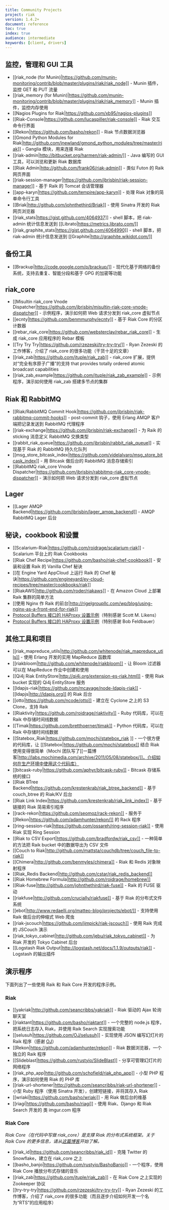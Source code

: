 ```yaml
---
title: Community Projects
project: riak
version: 1.4.2+
document: reference
toc: true
index: true
audience: intermediate
keywords: [client, drivers]
---
```


## 监控，管理和 GUI 工具

* [[riak_node (for Munin)|https://github.com/munin-monitoring/contrib/blob/master/plugins/riak/riak_node]] - Munin 插件，监控 GET 和 PUT 流量
* [[riak_memory (for Munin)|https://github.com/munin-monitoring/contrib/blob/master/plugins/riak/riak_memory]] - Munin 插件，监控内存使用
* [[Nagios Plugins for Riak|https://github.com/xb95/nagios-plugins]]
* [[Riak-Console|https://github.com/lucaspiller/riak-console]] - Riak 交互命令行界面
* [[Rekon|https://github.com/basho/rekon]] - Riak 节点数据浏览器
* [[Gmond Python Modules for Riak|http://github.com/jnewland/gmond_python_modules/tree/master/riak]] - Ganglia 模块，用来连接 Riak
* [[riak-admin|http://bitbucket.org/harmen/riak-admin/]] - Java 编写的 GUI 工具，可以浏览和更新 Riak 数据库
* [[Riak Admin|http://github.com/frank06/riak-admin]] - 类似 Futon 的 Raik 网页界面
* [[riak-session-manager|https://github.com/jbrisbin/riak-session-manager]] - 基于 Raik 的 Tomcat 会话管理器
* [[app-karyn|https://github.com/tempire/app-karyn]] - 处理 Riak 对象的简单命令行工具
* [[Briak|http://github.com/johnthethird/Briak]] - 使用 Sinatra 开发的 Riak 网页浏览器
* [[riak_stats|https://gist.github.com/4064937]] - shell 脚本，把 riak-admin 统计信息发送到 [[Librato|https://metrics.librato.com/]]
* [[riak_graphite_stats|https://gist.github.com/4064990]] - shell 脚本，把 riak-admin 统计信息发送到 [[Graphite|http://graphite.wikidot.com/]]

## 备份工具

* [[Brackup|http://code.google.com/p/brackup/]] - 现代化基于网络的备份系统，支持去重复、智能分段和基于 GPG 的加密等功能

## riak_core

* [[Misultin riak_core Vnode Dispatcher|https://github.com/jbrisbin/misultin-riak-core-vnode-dispatcher]] - 示例程序，演示如何把 Web 请求分发到 riak_core 虚拟节点
* [[ecnty|https://github.com/benmmurphy/ecnty]] - 基于 Riak Core 的分区计数器
* [[rebar_riak_core|https://github.com/websterclay/rebar_riak_core]] - 生成 riak_core 应用程序的 Rebar 模板
* [[Try Try Try|https://github.com/rzezeski/try-try-try/]] - Ryan Zezeski 的工作博客，介绍了 riak_core 的很多功能（干货十足的文章）
* [[riak_zab|https://github.com/jtuple/riak_zab]] - riak_core 扩展，提供对“完全有序原子广播”的支持
 that provides totally ordered atomic broadcast capabilities
* [[riak_zab_example|https://github.com/jtuple/riak_zab_example]] - 示例程序，演示如何使用 riak_zab 搭建多节点的集群

## Riak 和 RabbitMQ

* [[Riak/RabbitMQ Commit Hook|https://github.com/jbrisbin/riak-rabbitmq-commit-hooks]] - post-commit 钩子，使用 Erlang AMQP 客户端把记录发送到 RabbitMQ 代理程序
* [[riak-exchange|https://github.com/jbrisbin/riak-exchange]] - 为 Raik 的 sticking 消息定义 RabbitMQ 交换类型
* [[rabbit_riak_queue|https://github.com/jbrisbin/rabbit_riak_queue]] - 实现基于 Riak 的 RabbitMQ 持久化队列
* [[msg_store_bitcask_index|https://github.com/videlalvaro/msg_store_bitcask_index]] - 用 Bitcask 做后台的 RabbitMQ 消息存储索引
* [[RabbitMQ riak_core Vnode Dispatcher|https://github.com/jbrisbin/rabbitmq-riak_core-vnode-dispatcher]] - 演示如何把 Web 请求分发到 riak_core 虚拟节点

## Lager

* [[Lager AMQP Backend|https://github.com/jbrisbin/lager_amqp_backend]] - AMQP RabbitMQ Lager 后台

## 秘诀，cookbook 和设置

* [[Scalarium-Riak|https://github.com/roidrage/scalarium-riak]] - Scalarium 平台上的 Riak Cookbooks
* [[Riak Chef Recipe|https://github.com/basho/riak-chef-cookbook]] - 安装和设置 Raik 的 Vanilla Chef 秘诀
* [[在 Engine Yard AppCloud 上运行 Raik 的 Chef 秘诀|https://github.com/engineyard/ey-cloud-recipes/tree/master/cookbooks/riak]]
* [[RiakAWS|http://github.com/roder/riakaws]] - 在 Amazon Cloud 上部署 Raik 集群的简单方法
* [[使用 Nginx 作 Raik 的前台|http://rigelgroupllc.com/wp/blog/using-nginx-as-a-front-end-for-riak]]
* [Protocol Buffers 接口的 HAProxy 设置示例](http://lists.basho.com/pipermail/riak-users_lists.basho.com/2011-May/004387.html)（特别感谢 Scott M. Likens）
* [Protocol Buffers 接口的 HAProxy 设置示例](http://lists.basho.com/pipermail/riak-users_lists.basho.com/2011-May/004388.html)（特别感谢 Bob Feldbauer）

## 其他工具和项目

* [[riak_mapreduce_utils|http://github.com/whitenode/riak_mapreduce_utils]] - 使用 Erlang 开发的实用 MapReduce 函数库
* [[riakbloom|http://github.com/whitenode/riakbloom]] - 让 Bloom 过滤器可以在 MapReduce 作业中创建和使用
* [[Qi4j Riak EntityStore|http://qi4j.org/extension-es-riak.html]] - 使用 Riak bucket 实现的 Qi4j EntityStore 服务
* [[ldapjs-riak|https://github.com/mcavage/node-ldapjs-riak]] - [[ldapjs|http://ldapjs.org]] 的 Riak 后台
* [[otto|https://github.com/ncode/otto]] - 建立在 Cyclone 之上的 S3 Clone，支持 Raik
* [[Riaktivity|https://github.com/roidrage/riaktivity]] - Ruby 代码库，可以在 Raik 中存储时间线数据
* [[Timak|https://github.com/bretthoerner/timak]] - Python 代码库，可以在 Raik 中存储时间线数据
* [[Statebox_Riak|https://github.com/mochi/statebox_riak ]] - 一个很方便的代码库，让 [[Statebox|https://github.com/mochi/statebox]] 结合 Riak 使用变得很简单（Mochi 团队写了[[一篇博客|http://labs.mochimedia.com/archive/2011/05/08/statebox/]]，介绍如何在生产环境中使用这个代码库）
* [[bitcask-ruby|https://github.com/aphyr/bitcask-ruby]] - Bitcask 存储系统的接口
* [[Riak BTree Backend|https://github.com/krestenkrab/riak_btree_backend]] - 基于 couch_btree 的 Riak/KV 后台
* [[Riak Link Index|https://github.com/krestenkrab/riak_link_index]] - 基于链接的 Riak 简易索引程序
* [[rack-rekon|https://github.com/seomoz/rack-rekon]] - 服务于 [[Rekon|https://github.com/adamhunter/rekon/]] 的 Rack 程序
* [[ring-session-riak|https://github.com/ossareh/ring-session-riak]] - 使用 Riak 实现 Ring Session
* [[Riak to CSV Export|https://github.com/bradfordw/riak_csv]] - 一种简单的方法把 Raik bucket 中的数据导出为 CSV 文件
* [[Couch to Riak|http://github.com/mattsta/couchdb/tree/couch_file-to-riak]]
* [[Chimera|http://github.com/benmyles/chimera]] - Riak 和 Redis 对象映射程序
* [[Riak_Redis Backend|http://github.com/cstar/riak_redis_backend]]
* [[Riak Homebrew Formula|http://github.com/roidrage/homebrew]]
* [[Riak-fuse|http://github.com/johnthethird/riak-fuse]] - Raik 的 FUSE 驱动
* [[riakfuse|http://github.com/crucially/riakfuse]] - 基于 Riak 的分布式文件系统
* [[ebot|http://www.redaelli.org/matteo-blog/projects/ebot/]] - 支持使用 Raik 做后台的伸缩式 Web 爬虫
* [[riak-jscouch|https://github.com/jimpick/riak-jscouch]] - 使用 Raik 完成的 JSCouch 演示
* [[riak_tokyo_cabinet|http://github.com/jebu/riak_tokyo_cabinet]] - 为 Riak 开发的 Tokyo Cabinet 后台
* [[Logstash Riak Output|http://logstash.net/docs/1.1.9/outputs/riak]] - Logstash 的输出插件

## 演示程序

下面列出了一些使用 Raik 和 Raik Core 开发的程序示例。

### Riak

* [[yakriak|http://github.com/seancribbs/yakriak]] - Riak 驱动的 Ajax 轮询聊天室
* [[riaktant|https://github.com/basho/riaktant]] - 一个完整的 node.js 程序，把系统日志存入 Riak，并使用 Raik Search 实现搜索功能
* [[selusuh|https://github.com/OJ/selusuh]] - 实现使用 JSON 编写幻灯片的 Raik 程序（感谢 [OJ](http://twitter.com/thecolonial)）
* [[Rekon|https://github.com/adamhunter/rekon]] - Riak 数据浏览器，一个独立的 Raik 程序
* [[Slideblast|https://github.com/rustyio/SlideBlast]] - 分享可管理幻灯片的网络程序
* [[riak_php_app|http://github.com/schofield/riak_php_app]] - 小型 PHP 程序，演示如何使用 Riak 的 PHP 库
* [[riak-url-shortener|http://github.com/seancribbs/riak-url-shortener]] - 小型 Ruby 程序（使用 Sinatra 开发），创建短链接，并将其存入 Riak
* [[wriaki|https://github.com/basho/wriaki]] - 用 Riak 做后台的维基
* [[riagi|https://github.com/basho/riagi]] - 使用 Riak、Django 和 Riak Search 开发的 类 imgur.com 程序

### Riak Core

_Riak Core（在代码中写做 riak_core）是支撑 Riak 的分布式系统框架。关于 Raik Core 的更多信息，请从[这篇博客](http://blog.basho.com/2011/04/12/Where-To-Start-With-Riak-Core/)开始了解。_

* [[riak_id|https://github.com/seancribbs/riak_id]] - 克隆 Twitter 的 Snowflake，建立在 riak_core 之上
* [[basho_banjo|https://github.com/rustyio/BashoBanjo]] - 一个程序，使用 Riak Core 播放分布式存储的音乐
* [[riak_zab|https://github.com/jtuple/riak_zab]] - 在 Riak Core 之上实现的  Zookeeper 协议
* [[try-try-try|https://github.com/rzezeski/try-try-try]] - Ryan Zezeski 的工作博客，介绍了 riak_core 的很多功能（而且逐步介绍如何开发一个名为“RTS”的应用程序）
